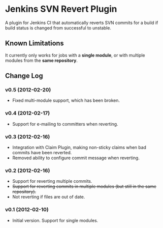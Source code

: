 Jenkins SVN Revert Plugin
=========================

A plugin for Jenkins CI that automatically reverts SVN commits for a build if build status is changed from successful to unstable.

Known Limitations
-----------------
It currently only works for jobs with a **single module**, or with multiple modules from the **same repository**.

Change Log
----------
### v0.5 (2012-02-20)

- Fixed multi-module support, which has been broken.

### v0.4 (2012-02-17)

- Support for e-mailing to committers when reverting.

### v0.3 (2012-02-16)

- Integration with Claim Plugin, making non-sticky claims when bad commits have been reverted.
- Removed ability to configure commit message when reverting.

### v0.2 (2012-02-16)

- Support for reverting multiple commits.
- ~~Support for reverting commits in multiple modules (but still in the same repository).~~
- Not reverting if files are out of date.

### v0.1 (2012-02-10)

- Initial version. Support for single modules.
